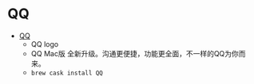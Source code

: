 # QQ
- [QQ](https://im.qq.com/macqq/)
  -  QQ logo
  - QQ Mac版 全新升级。沟通更便捷，功能更全面，不一样的QQ为你而来。
  - `brew cask install QQ`
